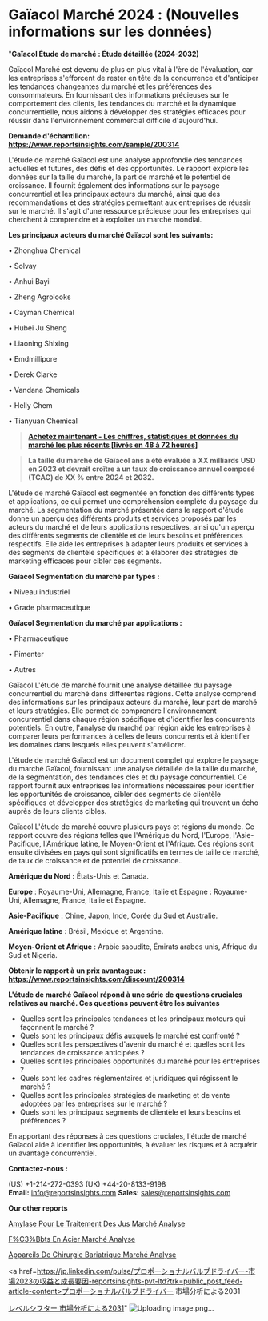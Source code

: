 # Gaïacol Marché 2024 : (Nouvelles informations sur les données)

"<strong>Gaïacol Étude de marché : Étude détaillée (2024-2032)</strong>

Gaïacol Marché est devenu de plus en plus vital à l'ère de l'évaluation, car les entreprises s'efforcent de rester en tête de la concurrence et d'anticiper les tendances changeantes du marché et les préférences des consommateurs. En fournissant des informations précieuses sur le comportement des clients, les tendances du marché et la dynamique concurrentielle, nous aidons à développer des stratégies efficaces pour réussir dans l'environnement commercial difficile d'aujourd'hui.

<strong>Demande d'échantillon: <a href=https://www.reportsinsights.com/sample/200314>https://www.reportsinsights.com/sample/200314</a></strong>

L'étude de marché Gaïacol est une analyse approfondie des tendances actuelles et futures, des défis et des opportunités. Le rapport explore les données sur la taille du marché, la part de marché et le potentiel de croissance. Il fournit également des informations sur le paysage concurrentiel et les principaux acteurs du marché, ainsi que des recommandations et des stratégies permettant aux entreprises de réussir sur le marché. Il s'agit d'une ressource précieuse pour les entreprises qui cherchent à comprendre et à exploiter un marché mondial.

<strong>Les principaux acteurs du marché Gaïacol sont les suivants:</strong>

• Zhonghua Chemical

• Solvay

• Anhui Bayi

• Zheng Agrolooks

• Cayman Chemical

• Hubei Ju Sheng

• Liaoning Shixing

• Emdmillipore

• Derek Clarke

• Vandana Chemicals

• Helly Chem

• Tianyuan Chemical
<blockquote><a href=https://www.reportsinsights.com/buynow/200314><span style=text-decoration: underline;><strong>Achetez maintenant - Les chiffres, statistiques et données du marché les plus récents [livrés en 48 à 72 heures]</strong></span></a></blockquote>
<blockquote><span style=text-decoration: underline;><strong>La taille du marché de Gaïacol ans a été évaluée à XX milliards USD en 2023 et devrait croître à un taux de croissance annuel composé (TCAC) de XX % entre 2024 et 2032.</strong></span></blockquote>
L'étude de marché Gaïacol est segmentée en fonction des différents types et applications, ce qui permet une compréhension complète du paysage du marché. La segmentation du marché présentée dans le rapport d'étude donne un aperçu des différents produits et services proposés par les acteurs du marché et de leurs applications respectives, ainsi qu'un aperçu des différents segments de clientèle et de leurs besoins et préférences respectifs. Elle aide les entreprises à adapter leurs produits et services à des segments de clientèle spécifiques et à élaborer des stratégies de marketing efficaces pour cibler ces segments.

<strong>Gaïacol Segmentation du marché par types :</strong>

• Niveau industriel

• Grade pharmaceutique

<strong>Gaïacol Segmentation du marché par applications :</strong>

• Pharmaceutique

• Pimenter

• Autres

Gaïacol L'étude de marché fournit une analyse détaillée du paysage concurrentiel du marché dans différentes régions. Cette analyse comprend des informations sur les principaux acteurs du marché, leur part de marché et leurs stratégies. Elle permet de comprendre l'environnement concurrentiel dans chaque région spécifique et d'identifier les concurrents potentiels. En outre, l'analyse du marché par région aide les entreprises à comparer leurs performances à celles de leurs concurrents et à identifier les domaines dans lesquels elles peuvent s'améliorer.

L'étude de marché Gaïacol est un document complet qui explore le paysage du marché Gaïacol, fournissant une analyse détaillée de la taille du marché, de la segmentation, des tendances clés et du paysage concurrentiel. Ce rapport fournit aux entreprises les informations nécessaires pour identifier les opportunités de croissance, cibler des segments de clientèle spécifiques et développer des stratégies de marketing qui trouvent un écho auprès de leurs clients cibles.

Gaïacol L'étude de marché couvre plusieurs pays et régions du monde. Ce rapport couvre des régions telles que l'Amérique du Nord, l'Europe, l'Asie-Pacifique, l'Amérique latine, le Moyen-Orient et l'Afrique. Ces régions sont ensuite divisées en pays qui sont significatifs en termes de taille de marché, de taux de croissance et de potentiel de croissance..

<strong>Amérique du Nord :</strong> États-Unis et Canada.

<strong>Europe</strong> : Royaume-Uni, Allemagne, France, Italie et Espagne : Royaume-Uni, Allemagne, France, Italie et Espagne.

<strong>Asie-Pacifique</strong> : Chine, Japon, Inde, Corée du Sud et Australie.

<strong>Amérique latine</strong> : Brésil, Mexique et Argentine.

<strong>Moyen-Orient et Afrique</strong> : Arabie saoudite, Émirats arabes unis, Afrique du Sud et Nigeria.

<strong>Obtenir le rapport à un prix avantageux : <a href=https://www.reportsinsights.com/discount/200314>https://www.reportsinsights.com/discount/200314</a></strong>

<strong>L'étude de marché Gaïacol répond à une série de questions cruciales relatives au marché. Ces questions peuvent être les suivantes</strong>
<ul>
  <li>Quelles sont les principales tendances et les principaux moteurs qui façonnent le marché ?</li>
  <li>Quels sont les principaux défis auxquels le marché est confronté ?</li>
  <li>Quelles sont les perspectives d'avenir du marché et quelles sont les tendances de croissance anticipées ?</li>
  <li>Quelles sont les principales opportunités du marché pour les entreprises ?</li>
  <li>Quels sont les cadres réglementaires et juridiques qui régissent le marché ?</li>
  <li>Quelles sont les principales stratégies de marketing et de vente adoptées par les entreprises sur le marché ?</li>
  <li>Quels sont les principaux segments de clientèle et leurs besoins et préférences ?</li>
</ul>
En apportant des réponses à ces questions cruciales, l'étude de marché Gaïacol aide à identifier les opportunités, à évaluer les risques et à acquérir un avantage concurrentiel.

<strong>Contactez-nous :</strong>

(US) +1-214-272-0393
(UK) +44-20-8133-9198
<strong>Email:</strong> <a>info@reportsinsights.com</a>
<strong>Sales:</strong> <a>sales@reportsinsights.com</a>

<strong>Our other reports</strong>

<a href=https://www.linkedin.com/pulse/amylase-pour-le-traitement-des-jus-march%C3%A9-rx2vc/>Amylase Pour Le Traitement Des Jus Marché Analyse</a>

<a href=https://www.linkedin.com/pulse/f%C3%BBts-en-acier-march%C3%A9s-perspectives-de-lindustrie-hsqef/>F%C3%Bbts En Acier Marché Analyse</a>

<a href=https://www.linkedin.com/pulse/appareils-de-chirurgie-bariatrique-march%C3%A9-2024-2030-p31kf/>Appareils De Chirurgie Bariatrique Marché Analyse</a>

<a href=https://jp.linkedin.com/pulse/プロポーショナルバルブドライバー-市場2023の収益と成長要因-reportsinsights-pvt-ltd?trk=public_post_feed-article-content>プロポーショナルバルブドライバー 市場分析による2031</a>

<a href=https://www.linkedin.com/pulse/レベルシフター-市場2023完全な地域分析-reports-insights-expert/>レベルシフター 市場分析による2031</a>"
![Uploading image.png…]()

